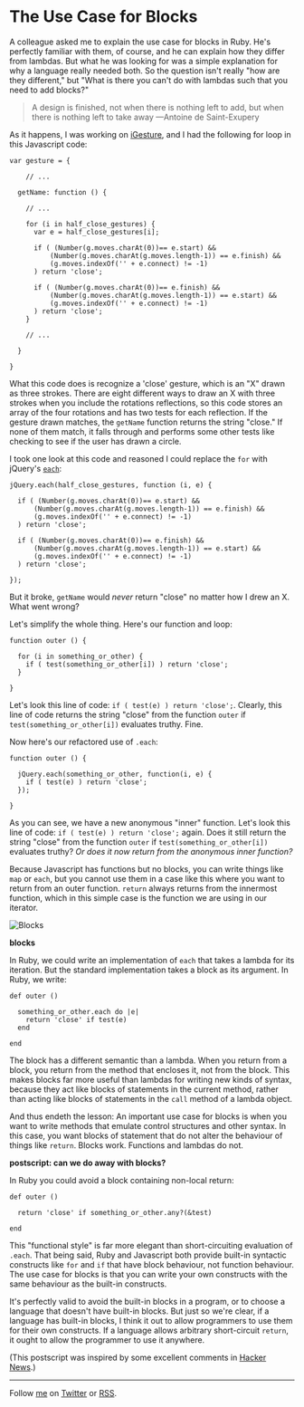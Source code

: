 The Use Case for Blocks
===

A colleague asked me to explain the use case for blocks in Ruby. He's perfectly familiar with them, of course, and he can explain how they differ from lambdas. But what he was looking for was a simple explanation for why a language really needed both. So the question isn't really "how are they different," but "What is there you can't do with lambdas such that you need to add blocks?"

> A design is finished, not when there is nothing left to add, but when there is nothing left to take away &#8212;Antoine de Saint-Exupery

As it happens, I was working on [iGesture][ig], and I had the following for loop in this Javascript code:

    var gesture = {
      
        // ...
      
      getName: function () {
        
        // ...

        for (i in half_close_gestures) {
          var e = half_close_gestures[i];
      
          if ( (Number(g.moves.charAt(0))== e.start) &&
              (Number(g.moves.charAt(g.moves.length-1)) == e.finish) &&
              (g.moves.indexOf('' + e.connect) != -1)
          ) return 'close';
      
          if ( (Number(g.moves.charAt(0))== e.finish) &&
              (Number(g.moves.charAt(g.moves.length-1)) == e.start) &&
              (g.moves.indexOf('' + e.connect) != -1)
          ) return 'close';
        }
        
        // ...
        
      }
      
    }

What this code does is recognize a 'close' gesture, which is  an "X" drawn as three strokes. There are eight different ways to draw an X with three strokes when you include the rotations reflections, so this code stores an array of the four rotations and has two tests for each reflection. If the gesture drawn matches, the `getName` function returns the string "close." If none of them match, it falls through and performs some other tests like checking to see if the user has drawn a circle.

I took one look at this code and reasoned I could replace the `for` with jQuery's [`each`][each]:

    jQuery.each(half_close_gestures, function (i, e) {
  
      if ( (Number(g.moves.charAt(0))== e.start) &&
          (Number(g.moves.charAt(g.moves.length-1)) == e.finish) &&
          (g.moves.indexOf('' + e.connect) != -1)
      ) return 'close';
  
      if ( (Number(g.moves.charAt(0))== e.finish) &&
          (Number(g.moves.charAt(g.moves.length-1)) == e.start) &&
          (g.moves.indexOf('' + e.connect) != -1)
      ) return 'close';
      
    });
    
But it broke, `getName` would *never* return "close" no matter how I drew an X. What went wrong?
        
Let's simplify the whole thing. Here's our function and loop:

    function outer () {

      for (i in something_or_other) {
        if ( test(something_or_other[i]) ) return 'close';
      }
      
    }

Let's look this line of code: `if ( test(e) ) return 'close';`. Clearly, this line of code returns the string "close" from the function `outer` if `test(something_or_other[i])` evaluates truthy. Fine.

Now here's our refactored use of `.each`:

    function outer () {

      jQuery.each(something_or_other, function(i, e) {
        if ( test(e) ) return 'close';
      });
      
    }

As you can see, we have a new anonymous "inner" function. Let's look this line of code: `if ( test(e) ) return 'close';` again. Does it still return the string "close" from the function `outer` if `test(something_or_other[i])` evaluates truthy? *Or does it now return from the anonymous inner function?*

Because Javascript has functions but no blocks, you can write things like `map` or `each`, but you cannot use them in a case like this where you want to return from an outer function. `return` always returns from the innermost function, which in this simple case is the function we are using in our iterator.

![Blocks][blocks]

**blocks**

In Ruby, we could write an implementation of `each` that takes a lambda for its iteration. But the standard implementation takes a block as its argument. In Ruby, we write:

    def outer ()

      something_or_other.each do |e|
        return 'close' if test(e) 
      end
      
    end
    
The block has a different semantic than a lambda. When you return from a block, you return from the method that encloses it, not from the block. This makes blocks far more useful than lambdas for writing new kinds of syntax, because they act like blocks of statements in the current method, rather than acting like blocks of statements in the `call` method of a lambda object.

And thus endeth the lesson: An important use case for blocks is when you want to write methods that emulate control structures and other syntax. In this case, you want blocks of statement that do not alter the behaviour of things like `return`. Blocks work. Functions and lambdas do not.

**postscript: can we do away with blocks?**

In Ruby you could avoid a block containing non-local return:

    def outer ()

      return 'close' if something_or_other.any?(&test)
      
    end

This "functional style" is far more elegant than short-circuiting evaluation of `.each`. That being said, Ruby and Javascript both provide built-in syntactic constructs like `for` and `if` that have block behaviour, not function behaviour. The use case for blocks is that you can write your own constructs with the same behaviour as the built-in constructs.

It's perfectly valid to avoid the built-in blocks in a program, or to choose a language that doesn't have built-in blocks. But just so we're clear, if a language has built-in blocks, I think it out to allow programmers to use them for their own constructs. If a language allows arbitrary short-circuit `return`, it ought to allow the programmer to use it anywhere.

(This postscript was inspired by some excellent comments in [Hacker News][hn].)

----
  
Follow [me](http://reginald.braythwayt.com) on [Twitter](http://twitter.com/raganwald) or [RSS](http://feeds.feedburner.com/raganwald "raganwald's rss feed").

[ig]: http://github.com/raganwald/iGesture
[each]: http://api.jquery.com/jQuery.each/ "jQuery.each()"
[blocks]: http://sphotos.ak.fbcdn.net/hphotos-ak-snc3/hs506.snc3/26589_10150173040005714_835045713_12122576_6398063_n.jpg
[hn]: http://news.ycombinator.com/item?id=1270842